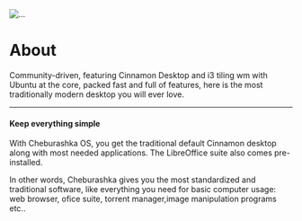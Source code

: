 <div class="container my-5">
<img src="/scr.webp" class="img-fluid" alt="...">
</div>

<div class="container my-5 column">

# About

Community-driven, featuring Cinnamon Desktop and i3 tiling wm with Ubuntu at the core, packed fast and full of features, here is the most traditionally modern desktop you will ever love.

---

#### Keep everything simple
With Cheburashka OS, you get the traditional default Cinnamon desktop along with most needed applications. The LibreOffice suite also comes pre-installed.

In other words, Cheburashka gives you the most standardized and traditional software, like everything you need for basic computer usage: web browser, ofice suite, torrent manager,image manipulation programs etc..

</div>